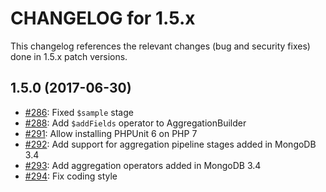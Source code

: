 CHANGELOG for 1.5.x
===================

This changelog references the relevant changes (bug and security fixes) done
in 1.5.x patch versions.

1.5.0 (2017-06-30)
------------------

 * [#286](https://github.com/doctrine/mongodb/pull/286): Fixed `$sample` stage
 * [#288](https://github.com/doctrine/mongodb/pull/288): Add `$addFields` operator to AggregationBuilder
 * [#291](https://github.com/doctrine/mongodb/pull/291): Allow installing PHPUnit 6 on PHP 7
 * [#292](https://github.com/doctrine/mongodb/pull/292): Add support for aggregation pipeline stages added in MongoDB 3.4
 * [#293](https://github.com/doctrine/mongodb/pull/293): Add aggregation operators added in MongoDB 3.4
 * [#294](https://github.com/doctrine/mongodb/pull/294): Fix coding style
